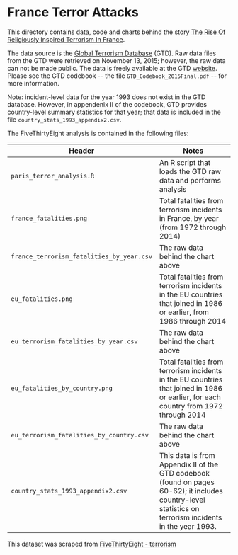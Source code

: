 # France Terror Attacks

This directory contains data, code and charts behind the story [The Rise Of Religiously Inspired Terrorism In France](http://fivethirtyeight.com/features/the-rise-of-religiously-inspired-terrorism-in-france/).

The data source is the [Global Terrorism Database](http://www.start.umd.edu/gtd/) (GTD). Raw data files from the GTD were retrieved on November 13, 2015; however, the raw data can not be made public. The data is freely available at the GTD [website](http://www.start.umd.edu/gtd/). Please see the GTD codebook -- the file `GTD_Codebook_2015Final.pdf` -- for more information.

Note: incident-level data for the year 1993 does not exist in the GTD database. However, in appendenix II of the codebook, GTD provides country-level summary statistics for that year; that data is included in the file `country_stats_1993_appendix2.csv`.

The FiveThirtyEight analysis is contained in the following files:

Header | Notes
---|---------
`paris_terror_analysis.R` | An R script that loads the GTD raw data and performs analysis
`france_fatalities.png` | Total fatalities from terrorism incidents in France, by year (from 1972 through 2014)
`france_terrorism_fatalities_by_year.csv` | The raw data behind the chart above
`eu_fatalities.png` | Total fatalities from terrorism incidents in the EU countries that joined in 1986 or earlier, from 1986 through 2014
`eu_terrorism_fatalities_by_year.csv` | The raw data behind the chart above
`eu_fatalities_by_country.png` | Total fatalities from terrorism incidents in the EU countries that joined in 1986 or earlier, for each country from 1972 through 2014
`eu_terrorism_fatalities_by_country.csv` | The raw data behind the chart above
`country_stats_1993_appendix2.csv` | This data is from Appendix II of the GTD codebook (found on pages 60-62); it includes country-level statistics on terrorism incidents in the year 1993.

This dataset was scraped from [FiveThirtyEight - terrorism](https://github.com//fivethirtyeight/data/tree/master/terrorism)
